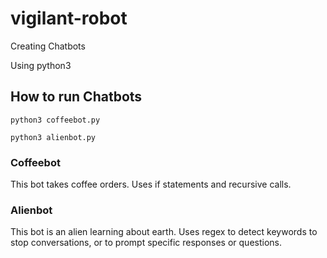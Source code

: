 # vigilant-robot
Creating Chatbots

Using python3



## How to run Chatbots
```
python3 coffeebot.py
```
```
python3 alienbot.py
```

### Coffeebot
This bot takes coffee orders. Uses if statements and recursive calls.


### Alienbot
This bot is an alien learning about earth. Uses regex to detect keywords to stop conversations, or to prompt specific responses or questions.